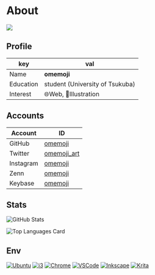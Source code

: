 # About

![](https://user-images.githubusercontent.com/68148226/206836600-84cfacc6-c2d6-4946-82fe-db48d5838e19.png)

## Profile

| key       | val                             |
| --------- | ------------------------------- |
| Name      | **omemoji**                     |
| Education | student (University of Tsukuba) |
| Interest  | 🌐Web, 🎨Illustration           |

## Accounts

| Account   | ID                                             |
| --------- | ---------------------------------------------- |
| GitHub    | [omemoji](https://github.com/omemoji)          |
| Twitter   | [omemoji_art](https://twitter.com/omemoji_art) |
| Instagram | [omemoji](https://instagram.com/omemoji)       |
| Zenn      | [omemoji](https://zenn.dev/omemoji)            |
| Keybase   | [omemoji](https://keybase.io/omemoji)          |

## Stats

![GitHub Stats](https://github-readme-stats.vercel.app/api?username=omemoji&theme=transparent&show_icons=true)

![Top Languages Card](https://github-readme-stats.vercel.app/api/top-langs/?username=omemoji&theme=transparent&layout=compact)

## Env

[![Ubuntu](https://img.shields.io/badge/OS-Ubuntu-E95420.svg?logo=ubuntu&logoColor=E95420&style=flat)](https://ubuntu.com/)
[![i3](https://img.shields.io/badge/DE-i3-7ca7c2.svg?&style=flat)](https://i3wm.org)
[![Chrome](https://img.shields.io/badge/Browser-Google%20Chrome-4285F4.svg?logo=googlechrome&logoColor=fff&style=flat)](https://www.google.com/intl/en_us/chrome/)
[![VSCode](https://img.shields.io/badge/Editor-Visual%20Studio%20Code-007ACC.svg?logo=visualstudiocode&logoColor=007ACC&style=flat)](https://code.visualstudio.com/)
[![Inkscape](https://img.shields.io/badge/Vector%20Graphics%20Editor-Inkscape-000.svg?logo=inkscape&logoColor=000&style=flat)](https://inkscape.org)
[![Krita](https://img.shields.io/badge/Paint%20Tool-Krita-ff1199.svg?logo=krita&logoColor=ff1199&style=flat)](https://krita.org)
